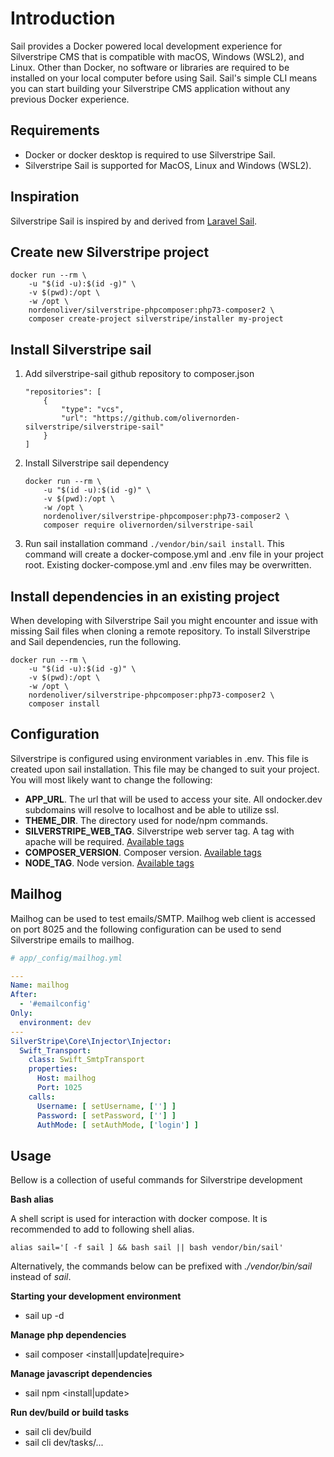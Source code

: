 # Introduction

Sail provides a Docker powered local development experience for Silverstripe CMS that is compatible with macOS, Windows (WSL2), and Linux. Other than Docker, no software or libraries are required to be installed on your local computer before using Sail. Sail's simple CLI means you can start building your Silverstripe CMS application without any previous Docker experience.

## Requirements
- Docker or docker desktop is required to use Silverstripe Sail.
- Silverstripe Sail is supported for MacOS, Linux and Windows (WSL2).

## Inspiration

Silverstripe Sail is inspired by and derived from [Laravel Sail](https://github.com/laravel/sail).

## Create new Silverstripe project
 ```
 docker run --rm \
     -u "$(id -u):$(id -g)" \
     -v $(pwd):/opt \
     -w /opt \
     nordenoliver/silverstripe-phpcomposer:php73-composer2 \
     composer create-project silverstripe/installer my-project
 ```

## Install Silverstripe sail

1. Add silverstripe-sail github repository to composer.json
    ```
    "repositories": [
        {
            "type": "vcs",
            "url": "https://github.com/olivernorden-silverstripe/silverstripe-sail"
        }
    ]
    ```
2. Install Silverstripe sail dependency
    ```
    docker run --rm \
        -u "$(id -u):$(id -g)" \
        -v $(pwd):/opt \
        -w /opt \
        nordenoliver/silverstripe-phpcomposer:php73-composer2 \
        composer require olivernorden/silverstripe-sail
    ```
3. Run sail installation command `./vendor/bin/sail install`. This command will create a docker-compose.yml and .env file in your project root. Existing docker-compose.yml and .env files may be overwritten.

## Install dependencies in an existing project

When developing with Silverstripe Sail you might encounter and issue with missing Sail files when cloning a remote repository. To install Silverstripe and Sail dependencies, run the following.
 ```
 docker run --rm \
     -u "$(id -u):$(id -g)" \
     -v $(pwd):/opt \
     -w /opt \
     nordenoliver/silverstripe-phpcomposer:php73-composer2 \
     composer install
 ```

## Configuration

Silverstripe is configured using environment variables in .env. This file is created upon sail installation. This file may be changed to suit your project. You will most likely want to change the following:

- **APP_URL**. The url that will be used to access your site. All ondocker.dev subdomains will resolve to localhost and be able to utilize ssl.
- **THEME_DIR**. The directory used for node/npm commands.
- **SILVERSTRIPE_WEB_TAG**. Silverstripe web server tag. A tag with apache will be required. [Available tags](https://hub.docker.com/r/brettt89/silverstripe-web/tags)
- **COMPOSER_VERSION**. Composer version. [Available tags](https://hub.docker.com/_/composer?tab=tags)
- **NODE_TAG**. Node version. [Available tags](https://hub.docker.com/_/node?tab=tags)

## Mailhog

Mailhog can be used to test emails/SMTP. Mailhog web client is accessed on port 8025 and the following configuration can be used to send Silverstripe emails to mailhog.

```yml
# app/_config/mailhog.yml

---
Name: mailhog
After:
  - '#emailconfig'
Only:
  environment: dev
---
SilverStripe\Core\Injector\Injector:
  Swift_Transport:
    class: Swift_SmtpTransport
    properties:
      Host: mailhog
      Port: 1025
    calls:
      Username: [ setUsername, [''] ]
      Password: [ setPassword, [''] ]
      AuthMode: [ setAuthMode, ['login'] ]
```

## Usage

Bellow is a collection of useful commands for Silverstripe development

**Bash alias**

A shell script is used for interaction with docker compose. It is recommended to add to following shell alias. 
```
alias sail='[ -f sail ] && bash sail || bash vendor/bin/sail'
```
Alternatively, the commands below can be prefixed with *./vendor/bin/sail* instead of *sail*.

**Starting your development environment**

- sail up -d

**Manage php dependencies**

- sail composer <install|update|require>

**Manage javascript dependencies**

- sail npm <install|update>

**Run dev/build or build tasks**

- sail cli dev/build
- sail cli dev/tasks/...


